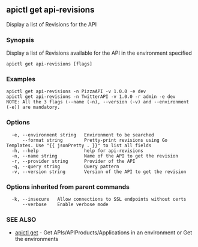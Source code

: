 ## apictl get api-revisions

Display a list of Revisions for the API

### Synopsis

Display a list of Revisions available for the API in the environment specified

```
apictl get api-revisions [flags]
```

### Examples

```
apictl get api-revisions -n PizzaAPI -v 1.0.0 -e dev
apictl get api-revisions -n TwitterAPI -v 1.0.0 -r admin -e dev
NOTE: All the 3 flags (--name (-n), --version (-v) and --environment (-e)) are mandatory.
```

### Options

```
  -e, --environment string   Environment to be searched
      --format string        Pretty-print revisions using Go Templates. Use "{{ jsonPretty . }}" to list all fields
  -h, --help                 help for api-revisions
  -n, --name string          Name of the API to get the revision
  -r, --provider string      Provider of the API
  -q, --query string         Query pattern
  -v, --version string       Version of the API to get the revision
```

### Options inherited from parent commands

```
  -k, --insecure   Allow connections to SSL endpoints without certs
      --verbose    Enable verbose mode
```

### SEE ALSO

* [apictl get](apictl_get.md)	 - Get APIs/APIProducts/Applications in an environment or Get the environments

